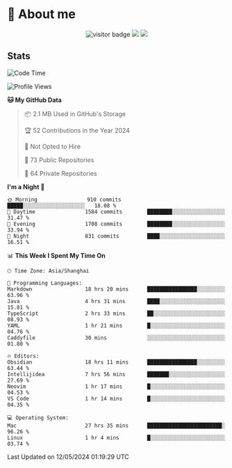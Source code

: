 <!-- ![](https://youpai.roccoshi.top/img/20200804214216.png) -->

# 🧐 About me
 
<p align="center">
<img src="https://visitor-badge.laobi.icu/badge?page_id=Lincest.Lincest&title=hits" alt="visitor badge"/>
<a href="mailto:imroccoshi@gmail.com"><img src="https://img.shields.io/badge/gmail-imroccoshi%40gmail.com-red"></a>
<a href="https://blog.roccoshi.top"><img src="https://img.shields.io/badge/blog-roccoshi-green"></a>
</p>

## Stats

<!--START_SECTION:waka-->
![Code Time](http://img.shields.io/badge/Code%20Time-1%2C146%20hrs%2028%20mins-blue)

![Profile Views](http://img.shields.io/badge/Profile%20Views-0-blue)

**🐱 My GitHub Data** 

> 📦 2.1 MB Used in GitHub's Storage 
 > 
> 🏆 52 Contributions in the Year 2024
 > 
> 🚫 Not Opted to Hire
 > 
> 📜 73 Public Repositories 
 > 
> 🔑 64 Private Repositories 
 > 
**I'm a Night 🦉** 

```text
🌞 Morning                910 commits         █████░░░░░░░░░░░░░░░░░░░░   18.08 % 
🌆 Daytime                1584 commits        ████████░░░░░░░░░░░░░░░░░   31.47 % 
🌃 Evening                1708 commits        ████████░░░░░░░░░░░░░░░░░   33.94 % 
🌙 Night                  831 commits         ████░░░░░░░░░░░░░░░░░░░░░   16.51 % 
```


📊 **This Week I Spent My Time On** 

```text
🕑︎ Time Zone: Asia/Shanghai

💬 Programming Languages: 
Markdown                 18 hrs 20 mins      ████████████████░░░░░░░░░   63.96 % 
Java                     4 hrs 31 mins       ████░░░░░░░░░░░░░░░░░░░░░   15.81 % 
TypeScript               2 hrs 33 mins       ██░░░░░░░░░░░░░░░░░░░░░░░   08.93 % 
YAML                     1 hr 21 mins        █░░░░░░░░░░░░░░░░░░░░░░░░   04.76 % 
Caddyfile                30 mins             ░░░░░░░░░░░░░░░░░░░░░░░░░   01.80 % 

🔥 Editors: 
Obsidian                 18 hrs 11 mins      ████████████████░░░░░░░░░   63.44 % 
Intellijidea             7 hrs 56 mins       ███████░░░░░░░░░░░░░░░░░░   27.69 % 
Neovim                   1 hr 17 mins        █░░░░░░░░░░░░░░░░░░░░░░░░   04.53 % 
VS Code                  1 hr 14 mins        █░░░░░░░░░░░░░░░░░░░░░░░░   04.35 % 

💻 Operating System: 
Mac                      27 hrs 35 mins      ████████████████████████░   96.26 % 
Linux                    1 hr 4 mins         █░░░░░░░░░░░░░░░░░░░░░░░░   03.74 % 
```


 Last Updated on 12/05/2024 01:19:29 UTC
<!--END_SECTION:waka-->


